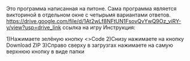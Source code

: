 Это программа написанная на питоне. 
Сама программа является викториной в отдельном окне с четырьмя вариантами ответов.
https://drive.google.com/file/d/1At2wLf8NFtUN1FsovQvYwQ9Oz_viRY-y/view?usp=drive_link
ссылка на игру
Инструкция:

1)Нажимаете зелёную кнопку <>Code
2)Снизу нажимаете на кнопку Download ZIP
3)Справо сверху в загрузгах нажимаете на самую верхнюю кнопку в виде папки

